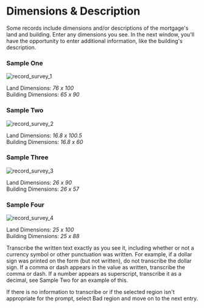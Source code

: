 # Dimensions & Description
<p>Some records include dimensions and/or descriptions of the mortgage's land and building. Enter any dimensions you see. In the next window, you'll have the opportunity to enter additional information, like the building's description.</p>
<div id="accordion-help-modal">
  <h3>Sample One</h3>
  <div class="modal-field-guide" >
    <img src="/images/t_survey_1.png" alt="record_survey_1">
    <p>Land Dimensions: <em>76 x 100</em><br />
       Building Dimensions: <em>65 x 90</em><br />
  </div>
  <h3>Sample Two</h3>
  <div class="modal-field-guide" >
    <img src="/images/t_survey_2.png" alt="record_survey_2">
    <p>Land Dimensions: <em>16.8 x 100.5</em><br />
       Building Dimensions: <em>16.8 x 60</em><br />
  </div>
  <h3>Sample Three</h3>
  <div class="modal-field-guide" >
    <img src="/images/t_survey_3.png" alt="record_survey_3">
    <p>Land Dimensions: <em>26 x 90</em><br />
       Building Dimensions: <em>26 x 57</em><br />
  </div>
  <h3>Sample Four</h3>
  <div class="modal-field-guide" >
    <img src="/images/t_survey_4.png" alt="record_survey_4">
    <p>Land Dimensions: <em>25 x 100</em><br />
       Building Dimensions: <em>25 x 88</em><br />
  </div>
  <div class="modal-field-guide" >
    <p>Transcribe the written text exactly as you see it, including whether or not a currency symbol or other punctuation was written. For example, if a dollar sign was printed on the form (but not written), do not transcribe the dollar sign. If a comma or dash appears in the value as written, transcribe the comma or dash. If a number appears as superscript, transcribe it as a decimal, see Sample Two for an example of this.</p>
    <p>If there is no information to transcribe or if the selected region isn't appropriate for the prompt, select Bad region and move on to the next entry.</p>
  </div>
</div>
